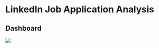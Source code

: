 # LinkedIn Job Application Analysis

## Dashboard

![](https://github.com/VishakBaburaj/LinkedIn-Job-Application-Tracker/blob/master/images/Dashboard.png)
